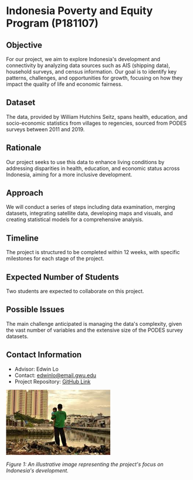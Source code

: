 # Indonesia Poverty and Equity Program (P181107)

## Objective
For our project, we aim to explore Indonesia's development and connectivity by analyzing data sources such as AIS (shipping data), household surveys, and census information. Our goal is to identify key patterns, challenges, and opportunities for growth, focusing on how they impact the quality of life and economic fairness.

## Dataset
The data, provided by William Hutchins Seitz, spans health, education, and socio-economic statistics from villages to regencies, sourced from PODES surveys between 2011 and 2019.

## Rationale
Our project seeks to use this data to enhance living conditions by addressing disparities in health, education, and economic status across Indonesia, aiming for a more inclusive development.

## Approach
We will conduct a series of steps including data examination, merging datasets, integrating satellite data, developing maps and visuals, and creating statistical models for a comprehensive analysis.

## Timeline
The project is structured to be completed within 12 weeks, with specific milestones for each stage of the project.

## Expected Number of Students
Two students are expected to collaborate on this project.

## Possible Issues
The main challenge anticipated is managing the data's complexity, given the vast number of variables and the extensive size of the PODES survey datasets.

## Contact Information
- Advisor: Edwin Lo
- Contact: [edwinlo@email.gwu.edu](mailto:edwinlo@email.gwu.edu)
- Project Repository: [GitHub Link](https://github.com/pranavsai-98/GW-Capstone-Indonesia-Poverty-and-Equity-Program)

![Indonesia Development](202401_001.jpeg)

*Figure 1: An illustrative image representing the project's focus on Indonesia's development.*

